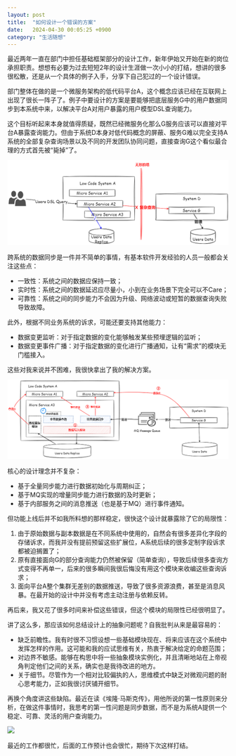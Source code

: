 ```yaml
---
layout: post
title:  "如何设计一个错误的方案"
date:   2024-04-30 00:05:25 +0900
category: "生活随想"
---
```


最近两年一直在部门中担任基础框架部分的设计工作，新年伊始又开始在新的岗位承担职责。想想有必要为过去短短2年的设计生涯做一次小小的打结，想讲的很多很松散，还是从一个具体的例子入手，分享下自己犯过的一个设计错误。

部门整体在做的是一个微服务架构的低代码平台A，这个概念应该已经在互联网上出现了很长一阵子了。例子中要设计的方案是要能够把底层服务G中的用户数据同步到本系统中来，以解决平台A对用户暴露的用户模型DSL查询能力。

这个目标听起来本身就值得质疑，既然已经微服务化那么G服务应该可以直接对平台A暴露查询能力。但由于系统D本身对低代码概念的屏蔽、服务G难以完全支持A系统的全部复杂查询场景以及不同的开发团队协同问题，直接查询G这个看似最合理的方式首先被“毙掉”了。

![](/public/images/2024-04-29-framework.png)

跨系统的数据同步是一件并不简单的事情，有基本软件开发经验的人员一般都会关注这些点：

* 一致性：系统之间的数据应保持一致；
* 实时性：系统之间的数据延迟应尽量小，小到在业务场景下完全可以不Care；
* 可靠性：系统之间的同步能力不会因为升级、网络波动或短暂的数据查询失败导致故障。

此外，根据不同业务系统的诉求，可能还要支持其他能力：

* 数据变更监听：对于指定数据的变化能够触发某些预埋逻辑的监听；
* 数据变更事件广播：对于指定数据的变化进行广播通知，让有“需求”的模块无门槛接入。

这些对我来说并不困难，我很快拿出了我的解决方案。

![](/public/images/2024-04-29-problem.png)

核心的设计理念并不复杂：

* 基于全量同步能力进行数据初始化与周期纠正；
* 基于MQ实现的增量同步能力进行数据的及时更新；
* 基于内部服务之间的消息推送（也是基于MQ）进行事件通知。

但功能上线后并不如我所料想的那样稳定，很快这个设计就暴露除了它的局限性：

1. 由于原始数据与副本数据是在不同系统中使用的，自然会有很多差异化字段的存储诉求，而我并没有提前预留这些扩展位，A系统后续的很多定制字段诉求都被迫搁置了；
2. 原有直接面向G的部分查询能力仍然被保留（简单查询），导致后续很多查询方式变得不再单一，后来的很多瞬间我很后悔没有用这个模块来收编这些查询诉求；
3. 面向平台A整个集群无差别的数据推送，导致了很多资源浪费，甚至是消息风暴。在最开始的设计中并没有考虑主动注册与依赖反转。

再后来，我又花了很多时间来补偿这些错误，但这个模块的局限性已经很明显了。

讲了这么多，那应该如何总结设计上的抽象问题呢？自我批判从来是最容易的：

* 缺乏前瞻性。我有时很不习惯设想一些基础模块现在、将来应该在这个系统中发挥怎样的作用。这可能和我的应试思维有关，热衷于解决给定的命题范围；
* 对边界不敏感。能够在构思中将一些抽象模块实例化，并且清晰地站在上帝视角判定他们之间的关系，确实也是我待改进的地方。
* 关于细节。尽管作为一个相对比较偏执的人，思维模式中缺乏对微观问题的耐心思考能力，正如我很讨厌铺开细节。

再换个角度讲这些缺陷。最近在读《埃隆·马斯克传》，用他所说的第一性原则来分析，在做这件事情时，我思考的第一性问题是同步数据，而不是为系统A提供一个稳定、可靠、灵活的用户查询能力。

![](/public/images/2024-04-29-musk.png)

最近的工作都很忙，后面的工作预计也会很忙，期待下次这样打结。